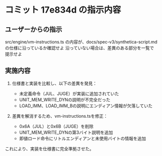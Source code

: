# コミット 17e834d の指示内容

## ユーザーからの指示

src/engine/vm-instructions.ts の内容が、docs/spec-v3/synthetica-script.md の仕様に沿っているか確認せよ
沿っていない場合は、差異のある部分を一覧で提示せよ

## 実施内容

1. 仕様書と実装を比較し、以下の差異を発見：
   - 未定義命令（JUL、JUGE）が実装に追加されていた
   - UNIT_MEM_WRITE_DYNの説明が不完全だった
   - LOAD_IMM、LOAD_IMM_Bの説明にエンディアン情報が欠落していた

2. 差異を解消するため、vm-instructions.tsを修正：
   - 0x6A（JUL）と0x6B（JUGE）を削除
   - UNIT_MEM_WRITE_DYNの第3バイト説明を追加
   - 即値ロード命令にリトルエンディアンと未使用バイトの情報を追加

これにより、実装を仕様書に完全準拠させた。
